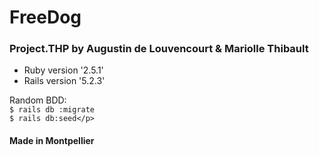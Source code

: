<h1>FreeDog</h1>
<h3>Project.THP by Augustin de Louvencourt & Mariolle Thibault</h3>

* Ruby version '2.5.1'
* Rails version '5.2.3'

Random BDD:<br/>
`$ rails db :migrate`<br/>
`$ rails db:seed</p>`

<h4>Made in Montpellier</h4>

